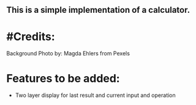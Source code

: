 ## This is a simple implementation of a calculator.

# #Credits: 

   Background Photo by: Magda Ehlers from Pexels


# Features to be added:

- Two layer display for last result and current input and operation

